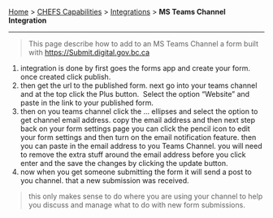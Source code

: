 [Home](index) > [CHEFS Capabilities](CHEFS-Capabilities) > [Integrations](Integrations) > **MS Teams Channel Integration** 
***  

> This page describe how to add to an MS Teams Channel a form  built with https://Submit.digital.gov.bc.ca

1. integration is done by first goes the forms app and create your form. once created click publish. 
1. then get the url to the published form. next go into your teams channel and at the top click the Plus button.  Select the option “Website” and paste in the link to your published form. 
1. then on you teams channel click the … ellipses and select the option to get channel email address. copy the email address and then next step back on your form settings page you can click the pencil icon to edit your form settings and then turn on the email notification feature. then you can paste in the email address to you Teams Channel. you will need to remove the extra stuff around the email address before you click enter and the save the changes by clicking the update button.
1. now when you get someone submitting the form it will send a post to you channel. that a new submission was received.  

> this only makes sense to do where you are using your channel to help you discuss and manage what to do with new form submissions.
